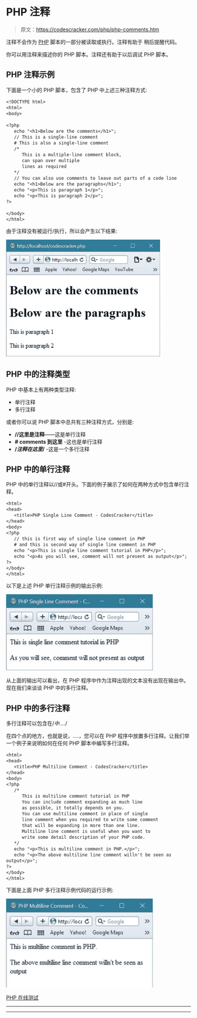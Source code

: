 # PHP 注释

> 原文：<https://codescracker.com/php/php-comments.htm>

注释不会作为 [PHP](/php/index.htm) 脚本的一部分被读取或执行。注释有助于 稍后提醒代码。

你可以用注释来描述你的 PHP 脚本。注释还有助于以后调试 PHP 脚本。

## PHP 注释示例

下面是一个小的 PHP 脚本，包含了 PHP 中上述三种注释方式:

```
<!DOCTYPE html>
<html>
<body>

<?php
   echo "<h1>Below are the comments</h1>";
   // This is a single-line comment
   # This is also a single-line comment
   /*
      This is a multiple-line comment block,
      can span over multiple
      lines as required
   */
   // You can also use comments to leave out parts of a code line
   echo "<h1>Below are the paragraphs</h1>";
   echo "<p>This is paragraph 1</p>";
   echo "<p>This is paragraph 2</p>";
?>

</body>
</html>
```

由于注释没有被运行/执行，所以会产生以下结果:

![PHP Comments Example](img/a45ce9b089459ab1b8eb5303adfddf80.png)

## PHP 中的注释类型

PHP 中基本上有两种类型注释:

*   单行注释
*   多行注释

或者你可以说 PHP 脚本中总共有三种注释方式，分别是:

*   **//这里是注释**——这是单行注释
*   **# comments 到这里** -这也是单行注释
*   **/*注释在这里*/** -这是一个多行注释

## PHP 中的单行注释

PHP 中的单行注释以//或#开头。下面的例子展示了如何在两种方式中包含单行注释。

```
<html>
<head>
   <title>PHP Single Line Comment - CodesCracker</title>
</head>
<body>
<?php 
   // this is first way of single line comment in PHP
   # and this is second way of single line comment in PHP 
   echo "<p>This is single line comment tutorial in PHP</p>";
   echo "<p>As you will see, comment will not present as output</p>";
?>
</body>
</html>
```

以下是上述 PHP 单行注释示例的输出示例:

![php single line comment](img/6e17ba244f65762f0d28e7f2b87de55a.png)

从上面的输出可以看出，在 PHP 程序中作为注释出现的文本没有出现在输出中。现在我们来谈谈 PHP 中的多行注释。

## PHP 中的多行注释

多行注释可以包含在/*中....*/

在四个点的地方，也就是说，....，您可以在 PHP 程序中放置多行注释。让我们举一个例子来说明如何在任何 PHP 脚本中编写多行注释。

```
<html>
<head>
   <title>PHP Multiline Comment - CodesCracker</title>
</head>
<body>
<?php 
   /*
      This is multiline comment tutorial in PHP 
      You can include comment expanding as much line 
      as possible, it totally depends on you.
      You can use multiline comment in place of single
      line comment when you required to write some comment 
      that will be expanding in more than one line.
      Multiline line comment is useful when you want to
      write some detail description of your PHP code.
   */ 
   echo "<p>This is multiline comment in PHP.</p>";
   echo "<p>The above multiline line comment willn't be seen as output</p>";
?>
</body>
</html>
```

下面是上面 PHP 多行注释示例代码的运行示例:

![php multiline comment](img/f6d94327193f3548762e2e5447e9ba8f.png)

[PHP 在线测试](/exam/showtest.php?subid=8)

* * *

* * *